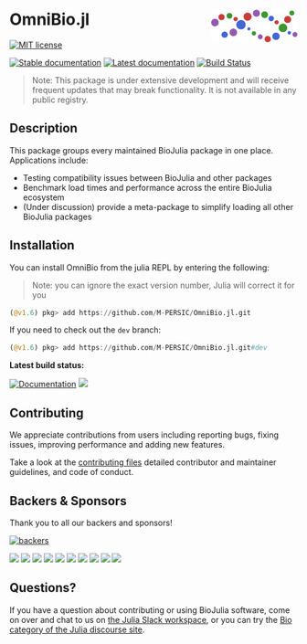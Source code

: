 # <img src="./sticker.svg" width="30%" align="right" /> OmniBio.jl

<!-- [![Latest Release](https://img.shields.io/github/release/BioJulia/OmniBio.jl.svg)](https://github.com/BioJulia/OmniBio.jl/releases/latest)-->
[![MIT license](https://img.shields.io/badge/license-MIT-green.svg)](https://github.com/BioJulia/OmniBio.jl/blob/master/LICENSE) 
<!-- [![DOI](https://zenodo.org/badge/DOI/10.5281/zenodo.3361839.svg)](https://doi.org/10.5281/zenodo.3361839) -->
[![Stable documentation](https://img.shields.io/badge/docs-stable-blue.svg)](https://M-PERSIC.github.io/OmniBio.jl/stable/)
[![Latest documentation](https://img.shields.io/badge/docs-dev-blue.svg)](https://M-PERSIC.github.io/OmniBio.jl/dev/)
[![Build Status](https://github.com/M-PERSIC/OmniBio.jl/actions/workflows/CI.yml/badge.svg?branch=main)](https://github.com/M-PERSIC/OmniBio.jl/actions/workflows/CI.yml?query=branch%3Amain)
<!-- [![Pkg Status](https://www.repostatus.org/badges/latest/active.svg)](https://www.repostatus.org/#active) -->

> Note: This package is under extensive development and will receive frequent updates that may break functionality. It is not available in any public registry.

## Description

This package groups every maintained BioJulia package in one place. Applications include:

- Testing compatibility issues between BioJulia and other packages
- Benchmark load times and performance across the entire BioJulia ecosystem
- (Under discussion) provide a meta-package to simplify loading all other BioJulia packages

## Installation

You can install OmniBio from the julia REPL by entering the following:

> Note: you can ignore the exact version number, Julia will correct it for you

```julia
(@v1.6) pkg> add https://github.com/M-PERSIC/OmniBio.jl.git
```

If you need to check out the `dev` branch:

```julia
(@v1.6) pkg> add https://github.com/M-PERSIC/OmniBio.jl.git#dev
```

**Latest build status:**

[![Documentation](https://github.com/BioJulia/OmniBio.jl/workflows/Documentation/badge.svg?branch=master)](https://github.com/BioJulia/OmniBio.jl/actions?query=workflow%3ADocumentation+branch%3Amaster)
[![](https://codecov.io/gh/BioJulia/OmniBio.jl/branch/master/graph/badge.svg)](https://codecov.io/gh/BioJulia/OmniBio.jl)

## Contributing
We appreciate contributions from users including reporting bugs, fixing
issues, improving performance and adding new features.

Take a look at the [contributing files](https://github.com/BioJulia/Contributing)
detailed contributor and maintainer guidelines, and code of conduct.

## Backers & Sponsors
Thank you to all our backers and sponsors!

[![backers](https://opencollective.com/biojulia/backers.svg?width=890)](https://opencollective.com/biojulia#backers)

[![](https://opencollective.com/biojulia/sponsor/0/avatar.svg)](https://opencollective.com/biojulia/sponsor/0/website)
[![](https://opencollective.com/biojulia/sponsor/1/avatar.svg)](https://opencollective.com/biojulia/sponsor/1/website)
[![](https://opencollective.com/biojulia/sponsor/2/avatar.svg)](https://opencollective.com/biojulia/sponsor/2/website)
[![](https://opencollective.com/biojulia/sponsor/3/avatar.svg)](https://opencollective.com/biojulia/sponsor/3/website)
[![](https://opencollective.com/biojulia/sponsor/4/avatar.svg)](https://opencollective.com/biojulia/sponsor/4/website)
[![](https://opencollective.com/biojulia/sponsor/5/avatar.svg)](https://opencollective.com/biojulia/sponsor/5/website)
[![](https://opencollective.com/biojulia/sponsor/6/avatar.svg)](https://opencollective.com/biojulia/sponsor/6/website)
[![](https://opencollective.com/biojulia/sponsor/7/avatar.svg)](https://opencollective.com/biojulia/sponsor/7/website)
[![](https://opencollective.com/biojulia/sponsor/8/avatar.svg)](https://opencollective.com/biojulia/sponsor/8/website)
[![](https://opencollective.com/biojulia/sponsor/9/avatar.svg)](https://opencollective.com/biojulia/sponsor/9/website)

## Questions?
If you have a question about contributing or using BioJulia software, come on over and chat to us on [the Julia Slack workspace](https://julialang.org/slack/), or you can try the [Bio category of the Julia discourse site](https://discourse.julialang.org/c/domain/bio).

